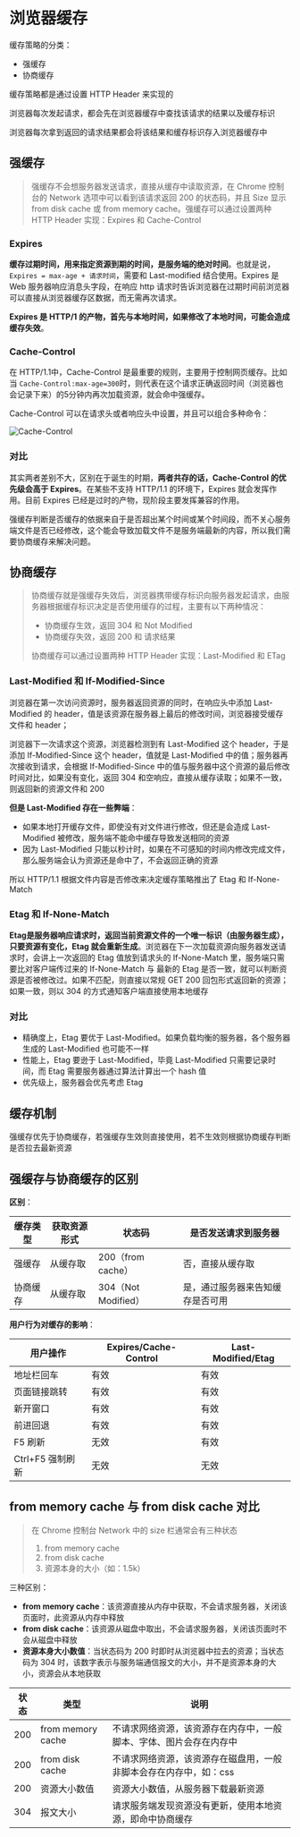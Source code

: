 # 浏览器缓存

缓存策略的分类：

*   强缓存
*   协商缓存

缓存策略都是通过设置 HTTP Header 来实现的

浏览器每次发起请求，都会先在浏览器缓存中查找该请求的结果以及缓存标识

浏览器每次拿到返回的请求结果都会将该结果和缓存标识存入浏览器缓存中



## 强缓存

>   强缓存不会想服务器发送请求，直接从缓存中读取资源，在 Chrome 控制台的 Network 选项中可以看到该请求返回 200 的状态码，并且 Size 显示 from disk cache 或 from memory cache。强缓存可以通过设置两种 HTTP Header 实现：Expires 和 Cache-Control

### Expires

**缓存过期时间，用来指定资源到期的时间，是服务端的绝对时间**。也就是说，`Expires = max-age + 请求时间`，需要和 Last-modified 结合使用。Expires 是 Web 服务器响应消息头字段，在响应 http 请求时告诉浏览器在过期时间前浏览器可以直接从浏览器缓存区数据，而无需再次请求。

**Expires 是 HTTP/1 的产物，首先与本地时间，如果修改了本地时间，可能会造成缓存失效**。

### Cache-Control

在 HTTP/1.1中，Cache-Control 是最重要的规则，主要用于控制网页缓存。比如当 `Cache-Control:max-age=300`时，则代表在这个请求正确返回时间（浏览器也会记录下来）的5分钟内再次加载资源，就会命中强缓存。

Cache-Control 可以在请求头或者响应头中设置，并且可以组合多种命令：

![Cache-Control](https://user-gold-cdn.xitu.io/2020/5/2/171d35354aa2e7b1?imageslim)

### 对比

其实两者差别不大，区别在于诞生的时期，**两者共存的话，Cache-Control 的优先级会高于 Expires**。在某些不支持 HTTP/1.1 的环境下，Expires 就会发挥作用。目前 Expires 已经是过时的产物，现阶段主要发挥兼容的作用。

强缓存判断是否缓存的依据来自于是否超出某个时间或某个时间段，而不关心服务端文件是否已经修改，这个能会导致加载文件不是服务端最新的内容，所以我们需要协商缓存来解决问题。



## 协商缓存

>   协商缓存就是强缓存失效后，浏览器携带缓存标识向服务器发起请求，由服务器根据缓存标识决定是否使用缓存的过程，主要有以下两种情况：
>
>   *   协商缓存生效，返回 304 和 Not Modified
>   *   协商缓存失效，返回 200 和 请求结果
>
>   协商缓存可以通过设置两种 HTTP Header 实现：Last-Modified 和 ETag

### Last-Modified 和 If-Modified-Since

浏览器在第一次访问资源时，服务器返回资源的同时，在响应头中添加 Last-Modified 的 header，值是该资源在服务器上最后的修改时间，浏览器接受缓存文件和 header；

浏览器下一次请求这个资源，浏览器检测到有 Last-Modified 这个 header，于是添加 If-Modified-Since 这个 header，值就是 Last-Modified 中的值；服务器再次接收到请求，会根据 If-Modified-Since 中的值与服务器中这个资源的最后修改时间对比，如果没有变化，返回 304 和空响应，直接从缓存读取；如果不一致，则返回新的资源文件和 200

**但是 Last-Modified 存在一些弊端**：

*   如果本地打开缓存文件，即使没有对文件进行修改，但还是会造成 Last-Modified 被修改，服务端不能命中缓存导致发送相同的资源
*   因为 Last-Modified 只能以秒计时，如果在不可感知的时间内修改完成文件，那么服务端会认为资源还是命中了，不会返回正确的资源

所以 HTTP/1.1 根据文件内容是否修改来决定缓存策略推出了 Etag 和 If-None-Match

### Etag 和 If-None-Match

**Etag是服务器响应请求时，返回当前资源文件的一个唯一标识（由服务器生成），只要资源有变化，Etag 就会重新生成**。浏览器在下一次加载资源向服务器发送请求时，会讲上一次返回的 Etag 值放到请求头的 If-None-Match 里，服务端只需要比对客户端传过来的 If-None-Match 与 最新的 Etag 是否一致，就可以判断资源是否被修改过。如果不匹配，则直接以常规 GET 200 回包形式返回新的资源；如果一致，则以 304 的方式通知客户端直接使用本地缓存

### 对比

*   精确度上，Etag 要优于 Last-Modified。如果负载均衡的服务器，各个服务器生成的 Last-Modified 也可能不一样
*   性能上，Etag 要逊于 Last-Modified，毕竟 Last-Modified 只需要记录时间，而 Etag 需要服务器通过算法计算出一个 hash 值
*   优先级上，服务器会优先考虑 Etag



## 缓存机制

强缓存优先于协商缓存，若强缓存生效则直接使用，若不生效则根据协商缓存判断是否拉去最新资源



## 强缓存与协商缓存的区别

**区别**：

| 缓存类型 | 获取资源形式 | 状态码              | 是否发送请求到服务器             |
| -------- | ------------ | ------------------- | -------------------------------- |
| 强缓存   | 从缓存取     | 200（from cache）   | 否，直接从缓存取                 |
| 协商缓存 | 从缓存取     | 304（Not Modified） | 是，通过服务器来告知缓存是否可用 |

**用户行为对缓存的影响**：

| 用户操作         | Expires/Cache-Control | Last-Modified/Etag |
| ---------------- | --------------------- | ------------------ |
| 地址栏回车       | 有效                  | 有效               |
| 页面链接跳转     | 有效                  | 有效               |
| 新开窗口         | 有效                  | 有效               |
| 前进回退         | 有效                  | 有效               |
| F5 刷新          | 无效                  | 有效               |
| Ctrl+F5 强制刷新 | 无效                  | 无效               |



## from memory cache 与 from disk cache 对比

>   在 Chrome 控制台 Network 中的 size 栏通常会有三种状态
>
>   1.  from memory cache 
>   2.  from disk cache
>   3.  资源本身的大小（如：1.5k）

三种区别：

*   **from memory cache**：该资源直接从内存中获取，不会请求服务器，关闭该页面时，此资源从内存中释放
*   **from disk cache**：该资源从磁盘中取出，不会请求服务器，关闭该页面时不会从磁盘中释放
*   **资源本身大小数值**：当状态码为 200 时即时从浏览器中拉去的资源；当状态码为 304 时，该数字表示与服务端通信报文的大小，并不是资源本身的大小，资源会从本地获取

| 状态 | 类型              | 说明                                                         |
| ---- | ----------------- | ------------------------------------------------------------ |
| 200  | from memory cache | 不请求网络资源，该资源存在内存中，一般脚本、字体、图片会存在内存中 |
| 200  | from disk cache   | 不请求网络资源，该资源存在磁盘用，一般非脚本会存在内存中，如：css |
| 200  | 资源大小数值      | 资源大小数值，从服务器下载最新资源                           |
| 304  | 报文大小          | 请求服务端发现资源没有更新，使用本地资源，即命中协商缓存     |

